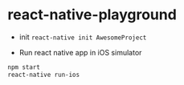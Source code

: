 # react-native-playground

- init `react-native init AwesomeProject`

- Run react native app in iOS simulator

``` bash
npm start
react-native run-ios
```
